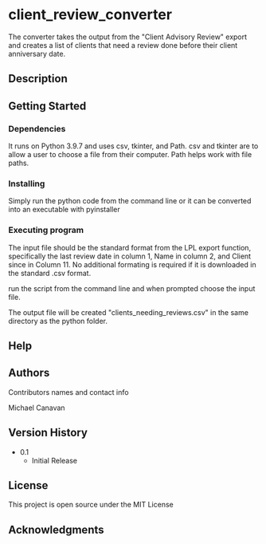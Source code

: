 # client_review_converter

The converter takes the output from the "Client Advisory Review" export and creates a list of clients that need a review done before their client anniversary date.

## Description



## Getting Started

### Dependencies

It runs on Python 3.9.7 and uses csv, tkinter, and Path.  csv and tkinter are to allow a user to choose a file from their computer.  Path helps work with file paths.

### Installing

Simply run the python code from the command line or it can be converted into an executable with pyinstaller

### Executing program

The input file should be the standard format from the LPL export function, specifically the last review date in column 1, Name in column 2, and Client since in Column 11.  No additional formating is required if it is downloaded in the standard .csv format.

run the script from the command line and when prompted choose the input file.

The output file will be created "clients_needing_reviews.csv" in the same directory as the python folder.

## Help



## Authors

Contributors names and contact info

Michael Canavan

## Version History


* 0.1
    * Initial Release

## License

This project is open source under the MIT License

## Acknowledgments
